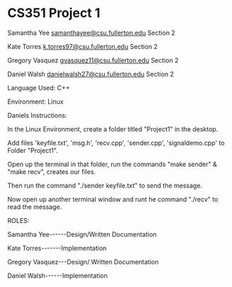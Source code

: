 # CS351 Project 1 


Samantha Yee samanthayee@csu.fullerton.edu Section 2



Kate Torres k.torres97@csu.fullerton.edu Section 2



Gregory Vasquez gvasquez11@csu.fullerton.edu Section 2 



Daniel Walsh danielwalsh27@csu.fullerton.edu Section 2


Language Used: C++

Environment: Linux


Daniels Instructions:

In the Linux Environment, create a folder titled "Project1" in the desktop.

Add files 'keyfile.txt', 'msg.h', 'recv.cpp', 'sender.cpp', 'signaldemo.cpp' to Folder "Project1".

Open up the terminal in that folder, run the commands "make sender" & "make recv", creates our files.

Then run the command "./sender keyfile.txt" to send the message.

Now open up another terminal window and runt he command "./recv" to read the message.

ROLES:

Samantha Yee------Design/Written Documentation

Kate Torres-------Implementation

Gregory Vasquez---Design/ Written Documentation

Daniel Walsh------Implementation




